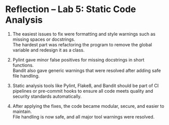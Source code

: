 # Reflection – Lab 5: Static Code Analysis

1. The easiest issues to fix were formatting and style warnings such as missing spaces or docstrings.  
   The hardest part was refactoring the program to remove the global variable and redesign it as a class.

2. Pylint gave minor false positives for missing docstrings in short functions.  
   Bandit also gave generic warnings that were resolved after adding safe file handling.

3. Static analysis tools like Pylint, Flake8, and Bandit should be part of CI pipelines or pre-commit hooks to ensure all code meets quality and security standards automatically.

4. After applying the fixes, the code became modular, secure, and easier to maintain.  
   File handling is now safe, and all major tool warnings were resolved.
